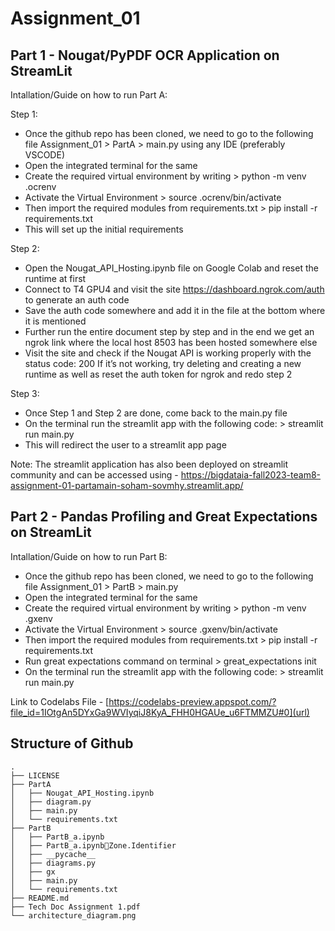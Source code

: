 # Assignment_01
## Part 1 - Nougat/PyPDF OCR Application on StreamLit

Intallation/Guide on how to run Part A:

Step 1:
- Once the github repo has been cloned, we need to go to the following file Assignment_01 > PartA > main.py using any IDE (preferably VSCODE)
- Open the integrated terminal for the same
- Create the required virtual environment by writing > python -m venv .ocrenv
- Activate the Virtual Environment > source .ocrenv/bin/activate
- Then import the required modules from requirements.txt > pip install -r requirements.txt
- This will set up the initial requirements

Step 2:
- Open the Nougat_API_Hosting.ipynb file on Google Colab and reset the runtime at first
- Connect to T4 GPU4 and visit the site https://dashboard.ngrok.com/auth to generate an auth code
- Save the auth code somewhere and add it in the file at the bottom where it is mentioned
- Further run the entire document step by step and in the end we get an ngrok link where the local host 8503 has been hosted somewhere else
- Visit the site and check if the Nougat API is working properly with the status code: 200 If it’s not working, try deleting and creating a new runtime as well as reset the auth token for ngrok and redo step 2

Step 3:
- Once Step 1 and Step 2 are done, come back to the main.py file
- On the terminal run the streamlit app with the following code: > streamlit run main.py
- This will redirect the user to a streamlit app page

Note: The streamlit application has also been deployed on streamlit community and can be accessed using - https://bigdataia-fall2023-team8-assignment-01-partamain-soham-sovmhy.streamlit.app/


## Part 2 - Pandas Profiling and Great Expectations on StreamLit

Intallation/Guide on how to run Part B:

- Once the github repo has been cloned, we need to go to the following file Assignment_01 > PartB > main.py
- Open the integrated terminal for the same
- Create the required virtual environment by writing > python -m venv .gxenv
- Activate the Virtual Environment > source .gxenv/bin/activate
- Then import the required modules from requirements.txt > pip install -r requirements.txt
- Run great expectations command on terminal > great_expectations init
- On the terminal run the streamlit app with the following code: > streamlit run main.py

Link to Codelabs File - [https://codelabs-preview.appspot.com/?file_id=1IOtgAn5DYxGa9WVIyqiJ8KyA_FHH0HGAUe_u6FTMMZU#0](url)
## Structure of Github

```
.
├── LICENSE
├── PartA
│   ├── Nougat_API_Hosting.ipynb
│   ├── diagram.py
│   ├── main.py
│   └── requirements.txt
├── PartB
│   ├── PartB_a.ipynb
│   ├── PartB_a.ipynbZone.Identifier
│   ├── __pycache__
│   ├── diagrams.py
│   ├── gx
│   ├── main.py
│   └── requirements.txt
├── README.md
├── Tech Doc Assignment 1.pdf
└── architecture_diagram.png
```
